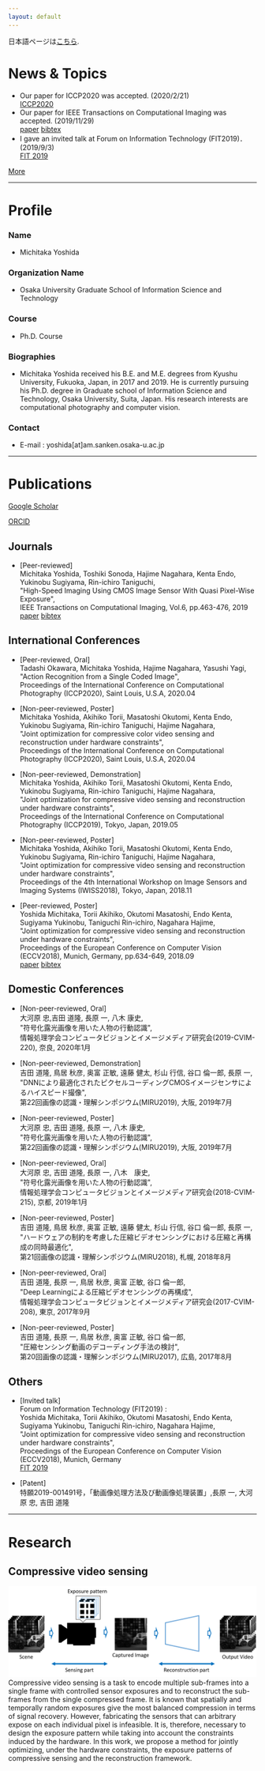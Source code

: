 ```yaml
---
layout: default
---
```



日本語ページは[こちら](./index.html).



# News & Topics

- Our paper for ICCP2020 was accepted. (2020/2/21)  
[ICCP2020](https://iccp2020.engr.wustl.edu/)
- Our paper for IEEE Transactions on Computational Imaging was accepted. (2019/11/29)  
[paper](https://ieeexplore.ieee.org/document/8918110) [bibtex](/bib/tci2019.bib)
- I gave an invited talk at Forum on Information Technology (FIT2019)．(2019/9/3)  
[FIT 2019](https://www.ipsj.or.jp/event/fit/fit2019/FIT2019program_web/data/html/event/eventTCS3.html)

[More](./news_en)

---

# Profile
### Name
- Michitaka Yoshida

### Organization Name
- Osaka University Graduate School of Information Science and Technology

### Course
- Ph.D. Course

### Biographies
- Michitaka Yoshida received his B.E. and M.E. degrees from Kyushu University, Fukuoka, Japan, in 2017 and 2019. He is currently pursuing his Ph.D. degree in Graduate school of Information Science and Technology, Osaka University, Suita, Japan. His research interests are computational photography and computer vision.

### Contact
- E-mail : yoshida[at]am.sanken.osaka-u.ac.jp


---

# Publications
[Google Scholar](https://scholar.google.com/citations?user=4YBUtSEAAAAJ)

[ORCID](https://orcid.org/0000-0002-2227-6345)
## Journals
- [Peer-reviewed]  
Michitaka Yoshida, Toshiki Sonoda, Hajime Nagahara, Kenta Endo, Yukinobu Sugiyama, Rin-ichiro Taniguchi,  
"High-Speed Imaging Using CMOS Image Sensor With Quasi Pixel-Wise Exposure",  
IEEE Transactions on Computational Imaging, Vol.6, pp.463-476, 2019  
[paper](https://ieeexplore.ieee.org/document/8918110) [bibtex](/bib/tci2019.bib)

## International Conferences
- [Peer-reviewed, Oral]  
Tadashi Okawara, Michitaka Yoshida, Hajime Nagahara, Yasushi Yagi,  
"Action Recognition from a Single Coded Image",  
Proceedings of the International Conference on Computational Photography (ICCP2020), Saint Louis, U.S.A, 2020.04


- [Non-peer-reviewed, Poster]  
Michitaka Yoshida, Akihiko Torii, Masatoshi Okutomi, Kenta Endo, Yukinobu Sugiyama, Rin-ichiro Taniguchi, Hajime Nagahara,  
"Joint optimization for compressive color video sensing and reconstruction under hardware constraints",  
Proceedings of the International Conference on Computational Photography (ICCP2020), Saint Louis, U.S.A, 2020.04


- [Non-peer-reviewed, Demonstration]  
Michitaka Yoshida, Akihiko Torii, Masatoshi Okutomi, Kenta Endo, Yukinobu Sugiyama, Rin-ichiro Taniguchi, Hajime Nagahara,  
"Joint optimization for compressive video sensing and reconstruction under hardware constraints",  
Proceedings of the International Conference on Computational Photography (ICCP2019), Tokyo, Japan, 2019.05

- [Non-peer-reviewed, Poster]  
Michitaka Yoshida, Akihiko Torii, Masatoshi Okutomi, Kenta Endo, Yukinobu Sugiyama, Rin-ichiro Taniguchi, Hajime Nagahara,  
"Joint optimization for compressive video sensing and reconstruction under hardware constraints",  
Proceedings of the 4th International Workshop on Image Sensors and Imaging Systems (IWISS2018), Tokyo, Japan, 2018.11

- [Peer-reviewed, Poster]  
Yoshida Michitaka, Torii Akihiko, Okutomi Masatoshi, Endo Kenta, Sugiyama Yukinobu, Taniguchi Rin-ichiro, Nagahara Hajime,  
"Joint optimization for compressive video sensing and reconstruction under hardware constraints",  
Proceedings of the European Conference on Computer Vision (ECCV2018), Munich, Germany, pp.634-649, 2018.09  
[paper](http://openaccess.thecvf.com/content_ECCV_2018/papers/Michitaka_Yoshida_Joint_optimization_for_ECCV_2018_paper.pdf) [bibtex](/bib/eccv2018.bib)

## Domestic Conferences
- [Non-peer-reviewed, Oral]  
大河原 忠,吉田 道隆, 長原 一, 八木 康史,  
"符号化露光画像を用いた人物の行動認識",  
情報処理学会コンピュータビジョンとイメージメディア研究会(2019-CVIM-220), 奈良, 2020年1月

- [Non-peer-reviewed, Demonstration]  
吉田 道隆, 鳥居 秋彦, 奥富 正敏, 遠藤 健太, 杉山 行信, 谷口 倫一郎, 長原 一,  
"DNNにより最適化されたピクセルコーディングCMOSイメージセンサによるハイスピード撮像",  
第22回画像の認識・理解シンポジウム(MIRU2019), 大阪, 2019年7月

- [Non-peer-reviewed, Poster]  
大河原 忠, 吉田 道隆, 長原 一, 八木 康史,  
"符号化露光画像を用いた人物の行動認識",  
第22回画像の認識・理解シンポジウム(MIRU2019), 大阪, 2019年7月

- [Non-peer-reviewed, Oral]  
大河原 忠, 吉田 道隆, 長原 一, 八木　康史,  
"符号化露光画像を用いた人物の行動認識",  
情報処理学会コンピュータビジョンとイメージメディア研究会(2018-CVIM-215), 京都, 2019年1月

- [Non-peer-reviewed, Poster]  
吉田 道隆, 鳥居 秋彦, 奥富 正敏, 遠藤 健太, 杉山 行信, 谷口 倫一郎, 長原 一,  
"ハードウェアの制約を考慮した圧縮ビデオセンシングにおける圧縮と再構成の同時最適化",  
第21回画像の認識・理解シンポジウム(MIRU2018), 札幌, 2018年8月

- [Non-peer-reviewed, Oral]  
吉田 道隆, 長原 一, 鳥居 秋彦, 奥富 正敏, 谷口 倫一郎,  
"Deep Learningによる圧縮ビデオセンシングの再構成",  
情報処理学会コンピュータビジョンとイメージメディア研究会(2017-CVIM-208), 東京, 2017年9月

- [Non-peer-reviewed, Poster]  
吉田 道隆, 長原 一, 鳥居 秋彦, 奥富 正敏, 谷口 倫一郎,  
"圧縮センシング動画のデコーディング手法の検討",  
第20回画像の認識・理解シンポジウム(MIRU2017), 広島, 2017年8月


## Others
- [Invited talk]  
Forum on Information Technology (FIT2019) :  
Yoshida Michitaka, Torii Akihiko, Okutomi Masatoshi, Endo Kenta, Sugiyama Yukinobu, Taniguchi Rin-ichiro, Nagahara Hajime,  
"Joint optimization for compressive video sensing and reconstruction under hardware constraints",  
Proceedings of the European Conference on Computer Vision (ECCV2018), Munich, Germany  
[FIT 2019](https://www.ipsj.or.jp/event/fit/fit2019/FIT2019program_web/data/html/event/eventTCS3.html)

- [Patent]  
特願2019-001491号，「動画像処理方法及び動画像処理装置」,長原 一, 大河原 忠, 吉田 道隆

---

# Research
## Compressive video sensing

![Compressive video sensing](/assets/img/cvs.png)
Compressive video sensing is a task to encode multiple sub-frames into a single frame with controlled sensor exposures and to reconstruct the sub-frames from the single compressed frame. It is known that spatially and temporally random exposures give the most balanced compression in terms of signal recovery. However, fabricating the sensors that can arbitrary expose on each individual pixel is infeasible. It is, therefore, necessary to design the exposure pattern while taking into account the constraints induced by the hardware. In this work, we propose a method for jointly optimizing, under the hardware constraints, the exposure patterns of compressive sensing and the reconstruction framework.
